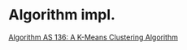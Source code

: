 # Algorithm impl.

[Algorithm AS 136: A K-Means Clustering Algorithm](https://www.jstor.org/stable/2346830)
